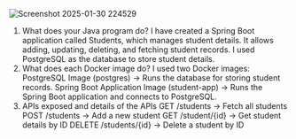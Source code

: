 ![Screenshot 2025-01-30 224529](https://github.com/user-attachments/assets/7cab89a5-d375-437c-823b-11b7d4e3631d)
1) What does your Java program do?
  I have created a Spring Boot application called Students, which manages student details.
  It allows adding, updating, deleting, and fetching student records.
  I used PostgreSQL as the database to store student details.
2) What does each Docker image do?
  I used two Docker images:
  PostgreSQL Image (postgres) → Runs the database for storing student records.
  Spring Boot Application Image (student-app) → Runs the Spring Boot application and connects to PostgreSQL.
3) APIs exposed and details of the APIs
  GET /students → Fetch all students
  POST /students → Add a new student
  GET /student/{id} → Get student details by ID
  DELETE /students/{id} → Delete a student by ID
